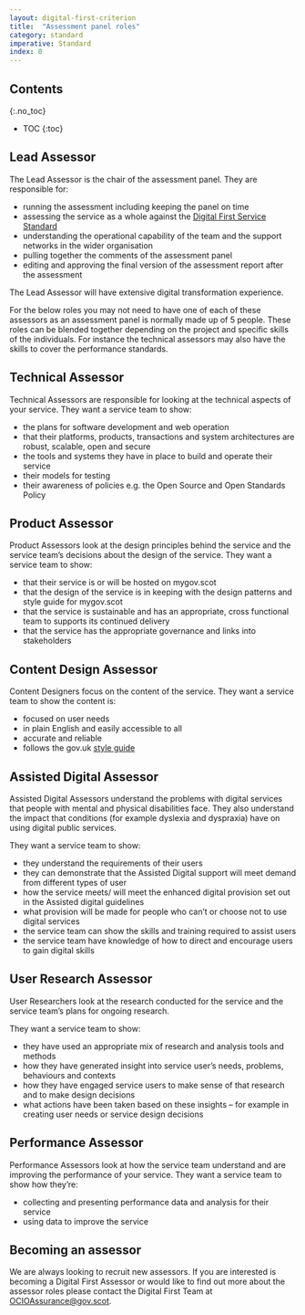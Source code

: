```yaml
---
layout: digital-first-criterion
title:  "Assessment panel roles"
category: standard
imperative: Standard
index: 0
---
```


## Contents
{:.no_toc}
* TOC
{:toc}
<!--TOC max3-->

## Lead Assessor

The Lead Assessor is the chair of the assessment panel. They are responsible for:

* running the assessment including keeping the panel on time
* assessing the service as a whole against the [Digital First Service Standard](/standards/digital-first)
* understanding the operational capability of the team and the support networks in the wider organisation
* pulling together the comments of the assessment panel
* editing and approving the final version of the assessment report after the assessment

The Lead Assessor will have extensive digital transformation experience.

For the below roles you may not need to have one of each of these assessors as an assessment panel is normally made up of 5 people. These roles can be blended together depending on the project and specific skills of the individuals. For instance the technical assessors may also have the skills to cover the performance standards.

## Technical Assessor

Technical Assessors are responsible for looking at the technical aspects of your service. They want a service team to show:

* the plans for software development and web operation
* that their platforms, products, transactions and system architectures are robust, scalable, open and secure
* the tools and systems they have in place to build and operate their service
* their models for testing
* their awareness of policies e.g. the Open Source and Open Standards Policy

## Product Assessor

Product Assessors look at the design principles behind the service and the service team’s decisions about the design of the service. They want a service team to show:

* that their service is or will be hosted on mygov.scot
* that the design of the service is in keeping with the design patterns and style guide for mygov.scot
* that the service is sustainable and has an appropriate, cross functional team to supports its continued delivery
* that the service has the appropriate governance and links into stakeholders

## Content Design Assessor

Content Designers focus on the content of the service. They want a service team to show the content is:

* focused on user needs
* in plain English and easily accessible to all
* accurate and reliable
* follows the gov.uk [style guide](https://www.gov.uk/guidance/style-guide/a-to-z-of-gov-uk-style)

## Assisted Digital Assessor

Assisted Digital Assessors understand the problems with digital services that people with mental and physical disabilities face. They also understand the impact that conditions (for example dyslexia and dyspraxia) have on using digital public services.

They want a service team to show:

* they understand the requirements of their users
* they can demonstrate that the Assisted Digital support will meet demand from different types of user
* how the service meets/ will meet the enhanced digital provision set out in the Assisted digital guidelines
* what provision will be made for people who can’t or choose not to use digital services
* the service team can show the skills and training required to assist users
* the service team have knowledge of how to direct and encourage users to gain digital skills

## User Research Assessor

User Researchers look at the research conducted for the service and the service team’s plans for ongoing research.

They want a service team to show:

* they have used an appropriate mix of research and analysis tools and methods
* how they have generated insight into service user’s needs, problems, behaviours and contexts
* how they have engaged service users to make sense of that research and to make design decisions
* what actions have been taken based on these insights – for example in creating user needs or service design decisions

## Performance Assessor

Performance Assessors  look at how the service team understand and are improving the performance of your service. They want a service team to show how they’re:

* collecting and presenting performance data and analysis for their service
* using data to improve the service

## Becoming an assessor

We are always looking to recruit new assessors. If you are interested is becoming a Digital First Assessor or would like to find out more about the assessor roles please contact the Digital First Team at <a href="mailto:OCIOAssurance@gov.scot">OCIOAssurance@gov.scot</a>.
